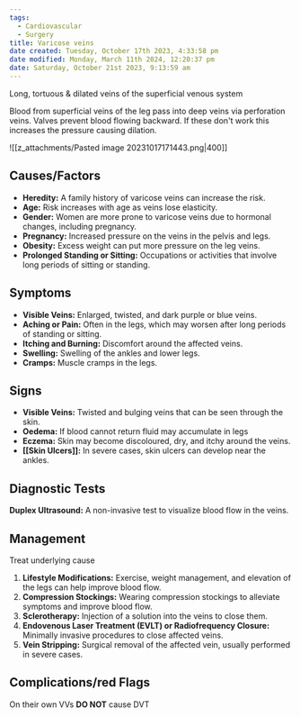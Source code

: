 ```yaml
---
tags:
  - Cardiovascular
  - Surgery
title: Varicose veins
date created: Tuesday, October 17th 2023, 4:33:58 pm
date modified: Monday, March 11th 2024, 12:20:37 pm
date: Saturday, October 21st 2023, 9:13:59 am
---
```

Long, tortuous & dilated veins of the superficial venous system

Blood from superficial veins of the leg pass into deep veins via perforation veins. Valves prevent blood flowing backward. If these don't work this increases the pressure causing dilation. 

![[z_attachments/Pasted image 20231017171443.png|400]]

## Causes/Factors

- **Heredity:** A family history of varicose veins can increase the risk.
- **Age:** Risk increases with age as veins lose elasticity.
- **Gender:** Women are more prone to varicose veins due to hormonal changes, including pregnancy.
- **Pregnancy:** Increased pressure on the veins in the pelvis and legs.
- **Obesity:** Excess weight can put more pressure on the leg veins.
- **Prolonged Standing or Sitting:** Occupations or activities that involve long periods of sitting or standing.

## Symptoms

- **Visible Veins:** Enlarged, twisted, and dark purple or blue veins.
- **Aching or Pain:** Often in the legs, which may worsen after long periods of standing or sitting.
- **Itching and Burning:** Discomfort around the affected veins.
- **Swelling:** Swelling of the ankles and lower legs.
- **Cramps:** Muscle cramps in the legs.

## Signs

- **Visible Veins:** Twisted and bulging veins that can be seen through the skin.
- **Oedema:** If blood cannot return fluid may accumulate in legs
- **Eczema:** Skin may become discoloured, dry, and itchy around the veins.
- **[[Skin Ulcers]]:** In severe cases, skin ulcers can develop near the ankles.

## Diagnostic Tests

**Duplex Ultrasound:** A non-invasive test to visualize blood flow in the veins.

## Management

Treat underlying cause
1. **Lifestyle Modifications:** Exercise, weight management, and elevation of the legs can help improve blood flow.
2. **Compression Stockings:** Wearing compression stockings to alleviate symptoms and improve blood flow.
3. **Sclerotherapy:** Injection of a solution into the veins to close them.
4. **Endovenous Laser Treatment (EVLT) or Radiofrequency Closure:** Minimally invasive procedures to close affected veins.
5. **Vein Stripping:** Surgical removal of the affected vein, usually performed in severe cases.

## Complications/red Flags
On their own VVs **DO NOT** cause DVT
